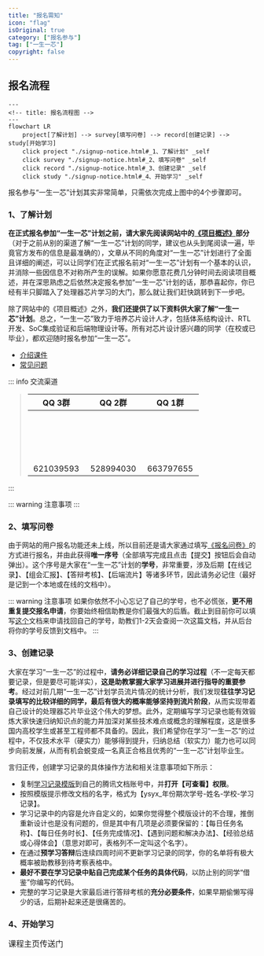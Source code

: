 ```yaml
---
title: "报名需知"
icon: "flag"
isOriginal: true
category: ["报名参与"]
tag: ["一生一芯"]
copyright: false
---
```


## 报名流程

```mermaid
---
<!-- title: 报名流程图 -->
---
flowchart LR
    project[了解计划] --> survey[填写问卷] --> record[创建记录] --> study[开始学习]
    click project "./signup-notice.html#_1、了解计划" _self
    click survey "./signup-notice.html#_2、填写问卷" _self
    click record "./signup-notice.html#_3、创建记录" _self
    click study "./signup-notice.html#_4、开始学习" _self
```

报名参与“一生一芯”计划其实非常简单，只需依次完成上图中的4个步骤即可。

### 1、了解计划

**在正式报名参加“一生一芯”计划之前，请大家先阅读网站中的[《项目概述》](/ysyx-website/project/project-intro.html)部分**（对于之前从别的渠道了解“一生一芯”计划的同学，建议也从头到尾阅读一遍，毕竟官方发布的信息是最准确的），文章从不同的角度对“一生一芯”计划进行了全面且详细的阐述，可以让同学们在正式报名前对“一生一芯”计划有一个基本的认识，并消除一些因信息不对称所产生的误解。如果你愿意花费几分钟时间去阅读项目概述，并在深思熟虑之后依然决定报名参加“一生一芯”计划的话，那恭喜起你，你已经有半只脚踏入了处理器芯片学习的大门，那么就让我们赶快跳转到下一步吧。

除了网站中的《项目概述》之外，**我们还提供了以下资料供大家了解“一生一芯”计划**。总之，“一生一芯”致力于培养芯片设计人才，包括体系结构设计、RTL开发、SoC集成验证和后端物理设计等。所有对芯片设计感兴趣的同学（在校或已毕业），都欢迎随时报名参加“一生一芯”。

<BiliBili bvid="BV12e4y1Y76i" />

<!-- - [概述视频](https://www.bilibili.com/video/BV12e4y1Y76i/) -->
- [介绍课件](https://ysyx.oscc.cc/slides/2205/01.html#/)
- [常见问题](./signup-faq.html)

::: info 交流渠道
> | QQ 3群 | QQ 2群 <el-badge value="已满"></el-badge> | QQ 1群 <el-badge value="已满"></el-badge> |
> |:---:|:---:|:---:|
> | <a qrcode-container :href="qrcodeGroup3" target="_blank"><qrcode-vue :value="qrcodeGroup3" :render-as="qrcodeRenderAs" :margin="qrcodeMargin" :level="qrcodeLevel" /></a> | <a qrcode-container :href="qrcodeGroup2" target="_blank"><qrcode-vue :value="qrcodeGroup2" :render-as="qrcodeRenderAs" :margin="qrcodeMargin" :level="qrcodeLevel" /></a> | <a qrcode-container :href="qrcodeGroup1" target="_blank"><qrcode-vue :value="qrcodeGroup1" :render-as="qrcodeRenderAs" :margin="qrcodeMargin" :level="qrcodeLevel" /></a> |
> | <a :href="qrcodeGroup3" target="_blank">621039593</a> | <a :href="qrcodeGroup2" target="_blank">528994030</a> | <a :href="qrcodeGroup1" target="_blank">663797655</a> |
:::

<style lang="scss" scoped>
    [qrcode-container] {
        display: block;
        border-radius: 5px;
        overflow: hidden;
        width: 100px;
        height: 100px;
    }
</style>

<script>
    import QrcodeVue from "qrcode.vue";

    export default {
        data() {
            return {
                qrcodeRenderAs: "svg",
                qrcodeMargin: 3,
                qrcodeLevel: "L",
                qrcodeGroup1: "https://qm.qq.com/cgi-bin/qm/qr?k=qfzc76aZKhWiGsvvwyD0FKItOzT4oOAM&authKey=GZkf718BlVaHpRoAvWWI89nK+Mx3AF5pDmPgkhByS29A6mUzokmRaBjtCFwDRnGx&noverify=0",
                qrcodeGroup2: "https://qm.qq.com/cgi-bin/qm/qr?k=CpWjuhJiMhyf3vLL5d3mFKoknUPhI0-w&authKey=S1VNGrCvTn4wkwk0UQVKTZbhXBay0jHN6D4eQ7DHPuFTYoKLuyDHIAKwyHWPl3sm&noverify=0",
                qrcodeGroup3: "http://qm.qq.com/cgi-bin/qm/qr?_wv=1027&k=Z3w4cAQ3YMp1SGhKVEYE6_C0w2XzJEhO&authKey=3nj56P2ItNDezb9o%2FgqaOs09%2FNX0UWLSRXM41FpQ6Vua8iQRGWI%2FvNNHdRRdtTLu&noverify=0&group_code=621039593"
            }
        },
        components: {
            QrcodeVue
        }
    }
</script>

::: warning 注意事项
:::

### 2、填写问卷

由于网站的用户报名功能还未上线，所以目前还是请大家通过填写[《报名问卷》](https://www.wenjuan.com/s/2ENBzyA/#)的方式进行报名，并由此获得**唯一序号**（全部填写完成且点击【提交】按钮后会自动弹出）。这个序号是大家在“一生一芯”计划的**学号**，非常重要，涉及后期【在线记录】、【组会汇报】、【答辩考核】、【后端流片】等诸多环节，因此请务必记住（最好是记到一个本地或在线的文档中）。

::: warning 注意事项
如果你依然不小心忘记了自己的学号，也不必慌张，**更不用重复提交报名申请**，你要始终相信助教是你们最强大的后盾。截止到目前你可以填写[这个](https://docs.qq.com/sheet/DT0tNUENtZ2RHWWJ2?tab=BB08J2)文档来申请找回自己的学号，助教们1-2天会查阅一次这篇文档，并从后台将你的学号反馈到文档中。
:::

### 3、创建记录

大家在学习“一生一芯”的过程中，**请务必详细记录自己的学习过程**（不一定每天都要记录，但是要尽可能详实），**这是助教掌握大家学习进展并进行指导的重要参考**。经过对前几期“一生一芯”计划学员流片情况的统计分析，我们发现**往往学习记录填写的比较详细的同学，最后有很大的概率能够坚持到流片阶段**，从而实现带着自己设计的处理器芯片毕业这个伟大的梦想。此外，定期编写学习记录也能有效锻炼大家快速归纳知识点的能力并加深对某些技术难点或概念的理解程度，这是很多国内高校学生或甚至工程师都不具备的。因此，我们希望你在学习“一生一芯”的过程中，不仅技术水平（硬实力）能够得到提升，归纳总结（软实力）能力也可以同步向前发展，从而有机会蜕变成一名真正合格且优秀的“一生一芯”计划毕业生。

言归正传，创建学习记录的具体操作方法和相关注意事项如下所示：

- 复制[学习记录模版](https://docs.qq.com/sheet/DT2RPaWFzVGlzaG1T)到自己的腾讯文档账号中，并**打开【可查看】权限**。
- 按照模版提示修改文档的名字，格式为【ysyx_年份期次学号-姓名-学校-学习记录】。
- 学习记录中的内容是允许自定义的，如果你觉得整个模版设计的不合理，推倒重新设计也是没有问题的，但是其中有几项是必须要保留的：【每日任务名称】、【每日任务时长】、【任务完成情况】、【遇到问题和解决办法】、【经验总结或心得体会】（意思对即可，表格列不一定叫这个名字）。
- 在通过**预学习答辩**后连续四周时间不更新学习记录的同学，你的名单将有极大概率被助教移到待考察表格中。
- **最好不要在学习记录中贴自己完成某个任务的具体代码**，以防止别的同学“借鉴”你编写的代码。
- 完整的学习记录是大家最后进行答辩考核的**充分必要条件**，如果早期偷懒写得少的话，后期补起来还是很痛苦的。

### 4、开始学习

<el-row justify="center">
    <el-button size="large"
               type="primary"
               style="height:45px; font-size:16px;"
               @click="jumpToCourseHome">课程主页传送门
    </el-button>
</el-row>

<script setup>
    const jumpToCourseHome = () => {
        window.open("https://ysyx.oscc.cc/docs/schedule.html", "_blank");
    }
</script>
